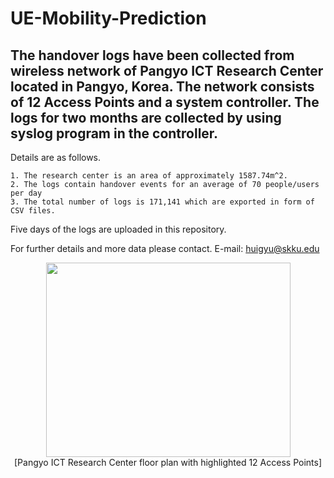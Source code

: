 # UE-Mobility-Prediction

## The handover logs have been collected from wireless network of Pangyo ICT Research Center located in Pangyo, Korea. The network consists of 12 Access Points and a system controller. The logs for two months are collected by using syslog program in the controller. 

Details are as follows.

	1. The research center is an area of approximately 1587.74m^2.
	2. The logs contain handover events for an average of 70 people/users per day
	3. The total number of logs is 171,141 which are exported in form of CSV files.

Five days of the logs are uploaded in this repository.

For further details and more data please contact. E-mail: huigyu@skku.edu

<div align="center">
  <img src="https://user-images.githubusercontent.com/22449755/186700431-6cb8c49a-9fd0-419a-a1cd-75257c86206d.png" width = "391px" height= "311px"></img>
  <br>
  [Pangyo ICT Research Center floor plan with highlighted 12 Access Points]
</div>
